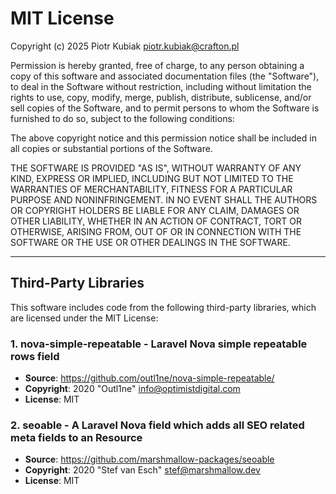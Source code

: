 # MIT License

Copyright (c) 2025 Piotr Kubiak <piotr.kubiak@crafton.pl>

Permission is hereby granted, free of charge, to any person obtaining a copy
of this software and associated documentation files (the "Software"), to deal
in the Software without restriction, including without limitation the rights
to use, copy, modify, merge, publish, distribute, sublicense, and/or sell
copies of the Software, and to permit persons to whom the Software is
furnished to do so, subject to the following conditions:

The above copyright notice and this permission notice shall be included in all
copies or substantial portions of the Software.

THE SOFTWARE IS PROVIDED "AS IS", WITHOUT WARRANTY OF ANY KIND, EXPRESS OR
IMPLIED, INCLUDING BUT NOT LIMITED TO THE WARRANTIES OF MERCHANTABILITY,
FITNESS FOR A PARTICULAR PURPOSE AND NONINFRINGEMENT. IN NO EVENT SHALL THE
AUTHORS OR COPYRIGHT HOLDERS BE LIABLE FOR ANY CLAIM, DAMAGES OR OTHER
LIABILITY, WHETHER IN AN ACTION OF CONTRACT, TORT OR OTHERWISE, ARISING FROM,
OUT OF OR IN CONNECTION WITH THE SOFTWARE OR THE USE OR OTHER DEALINGS IN THE
SOFTWARE.


---

## Third-Party Libraries

This software includes code from the following third-party libraries, which are licensed under the MIT License:

### 1. nova-simple-repeatable - Laravel Nova simple repeatable rows field
- **Source**: https://github.com/outl1ne/nova-simple-repeatable/
- **Copyright**: 2020 "Outl1ne" <info@optimistdigital.com>
- **License**: MIT

### 2. seoable - A Laravel Nova field which adds all SEO related meta fields to an Resource
- **Source**: https://github.com/marshmallow-packages/seoable
- **Copyright**: 2020 "Stef van Esch" <stef@marshmallow.dev>
- **License**: MIT

